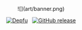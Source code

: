 <center>![](art/banner.png)</center>
<center>

[![Depfu](https://img.shields.io/depfu/arch-lord/blaggy.svg?style=for-the-badge)](https://depfu.com/repos/arch-lord/blaggy)
&nbsp;
[![GitHub release](https://img.shields.io/github/release/arch-lord/blaggy.svg?style=for-the-badge)](https://github.com/arch-lord/blaggy/releases)
</center>